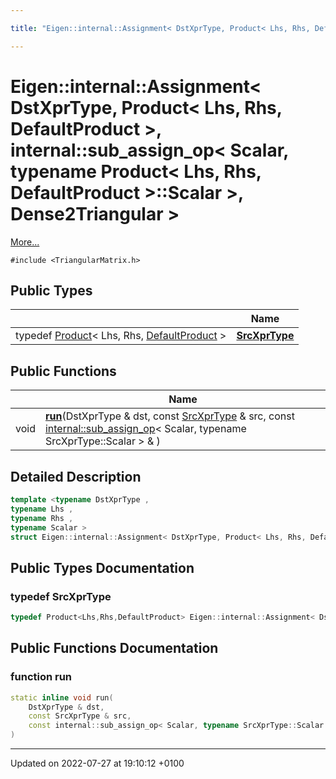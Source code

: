 ```yaml
---

title: "Eigen::internal::Assignment< DstXprType, Product< Lhs, Rhs, DefaultProduct >, internal::sub_assign_op< Scalar, typename Product< Lhs, Rhs, DefaultProduct >::Scalar >, Dense2Triangular >"

---
```


# Eigen::internal::Assignment< DstXprType, Product< Lhs, Rhs, DefaultProduct >, internal::sub_assign_op< Scalar, typename Product< Lhs, Rhs, DefaultProduct >::Scalar >, Dense2Triangular >



 [More...](#detailed-description)


`#include <TriangularMatrix.h>`

## Public Types

|                | Name           |
| -------------- | -------------- |
| typedef <a href="http://example.org/classes/classeigen_1_1product/">Product</a>< Lhs, Rhs, <a href="http://example.org/namespaces/namespaceeigen/#enumvalue-defaultproduct">DefaultProduct</a> > | **[SrcXprType](http://example.org/classes/structeigen_1_1internal_1_1assignment_3_01dstxprtype_00_01product_3_01lhs_00_01rhs_00_01defaultp71ae0430efd69279bf47e2321686c88c/#typedef-srcxprtype)**  |

## Public Functions

|                | Name           |
| -------------- | -------------- |
| void | **[run](http://example.org/classes/structeigen_1_1internal_1_1assignment_3_01dstxprtype_00_01product_3_01lhs_00_01rhs_00_01defaultp71ae0430efd69279bf47e2321686c88c/#function-run)**(DstXprType & dst, const <a href="http://example.org/classes/structeigen_1_1internal_1_1assignment_3_01dstxprtype_00_01product_3_01lhs_00_01rhs_00_01defaultp71ae0430efd69279bf47e2321686c88c/#typedef-srcxprtype">SrcXprType</a> & src, const <a href="http://example.org/classes/structeigen_1_1internal_1_1sub__assign__op/">internal::sub_assign_op</a>< Scalar, typename SrcXprType::Scalar > & ) |

## Detailed Description

```cpp
template <typename DstXprType ,
typename Lhs ,
typename Rhs ,
typename Scalar >
struct Eigen::internal::Assignment< DstXprType, Product< Lhs, Rhs, DefaultProduct >, internal::sub_assign_op< Scalar, typename Product< Lhs, Rhs, DefaultProduct >::Scalar >, Dense2Triangular >;
```

## Public Types Documentation

### typedef SrcXprType

```cpp
typedef Product<Lhs,Rhs,DefaultProduct> Eigen::internal::Assignment< DstXprType, Product< Lhs, Rhs, DefaultProduct >, internal::sub_assign_op< Scalar, typename Product< Lhs, Rhs, DefaultProduct >::Scalar >, Dense2Triangular >::SrcXprType;
```


## Public Functions Documentation

### function run

```cpp
static inline void run(
    DstXprType & dst,
    const SrcXprType & src,
    const internal::sub_assign_op< Scalar, typename SrcXprType::Scalar > & 
)
```


-------------------------------

Updated on 2022-07-27 at 19:10:12 +0100